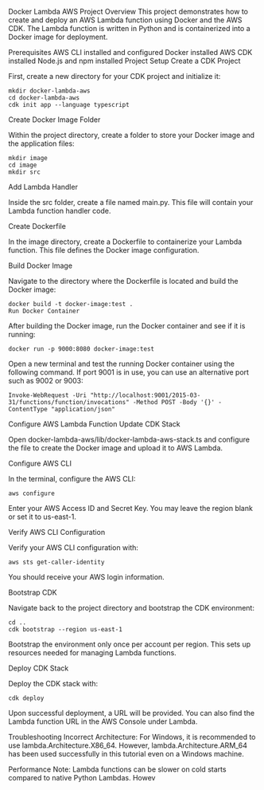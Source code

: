 Docker Lambda AWS Project
Overview
This project demonstrates how to create and deploy an AWS Lambda function using Docker and the AWS CDK. The Lambda function is written in Python and is containerized into a Docker image for deployment.

Prerequisites
AWS CLI installed and configured
Docker installed
AWS CDK installed
Node.js and npm installed
Project Setup
Create a CDK Project

First, create a new directory for your CDK project and initialize it:

```
mkdir docker-lambda-aws
cd docker-lambda-aws
cdk init app --language typescript
```
Create Docker Image Folder

Within the project directory, create a folder to store your Docker image and the application files:

```
mkdir image
cd image
mkdir src
```
Add Lambda Handler

Inside the src folder, create a file named main.py. This file will contain your Lambda function handler code.

Create Dockerfile

In the image directory, create a Dockerfile to containerize your Lambda function. This file defines the Docker image configuration.

Build Docker Image

Navigate to the directory where the Dockerfile is located and build the Docker image:

```
docker build -t docker-image:test .
Run Docker Container
```
After building the Docker image, run the Docker container and see if it is running:

```
docker run -p 9000:8080 docker-image:test
```

Open a new terminal and test the running Docker container using the following command. If port 9001 is in use, you can use an alternative port such as 9002 or 9003:

``` 
Invoke-WebRequest -Uri "http://localhost:9001/2015-03-31/functions/function/invocations" -Method POST -Body '{}' -ContentType "application/json"
```
Configure AWS Lambda Function
Update CDK Stack

Open docker-lambda-aws/lib/docker-lambda-aws-stack.ts and configure the file to create the Docker image and upload it to AWS Lambda.

Configure AWS CLI

In the terminal, configure the AWS CLI:

```
aws configure
```
Enter your AWS Access ID and Secret Key. You may leave the region blank or set it to us-east-1.

Verify AWS CLI Configuration

Verify your AWS CLI configuration with:

```
aws sts get-caller-identity
```
You should receive your AWS login information.

Bootstrap CDK

Navigate back to the project directory and bootstrap the CDK environment:

```
cd ..
cdk bootstrap --region us-east-1
```
Bootstrap the environment only once per account per region. This sets up resources needed for managing Lambda functions.

Deploy CDK Stack

Deploy the CDK stack with:

```
cdk deploy
```
Upon successful deployment, a URL will be provided. You can also find the Lambda function URL in the AWS Console under Lambda.

Troubleshooting
Incorrect Architecture: For Windows, it is recommended to use lambda.Architecture.X86_64. However, lambda.Architecture.ARM_64 has been used successfully in this tutorial even on a Windows machine.

Performance Note: Lambda functions can be slower on cold starts compared to native Python Lambdas. Howev

